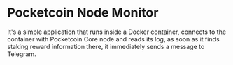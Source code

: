 # Pocketcoin Node Monitor

It's a simple application that runs inside a Docker container, connects to the container with Pocketcoin Core node and
reads its log, as soon as it finds staking reward information there, it immediately sends a message to Telegram.